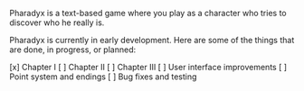 Pharadyx is a text-based game where you play as a character who tries to discover who he really is.

Pharadyx is currently in early development. Here are some of the things that are done, in progress, or planned:

[x] Chapter I
[ ] Chapter II
[ ] Chapter III
[ ] User interface improvements
[ ] Point system and endings
[ ] Bug fixes and testing
